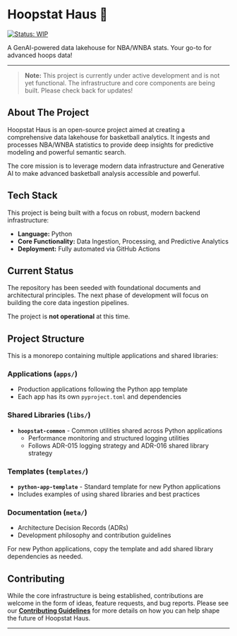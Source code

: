 # Hoopstat Haus 🏀

[![Status: WIP](https://img.shields.io/badge/status-work_in_progress-yellow.svg)](https://github.com/efischer19/hoopstat-haus)

A GenAI-powered data lakehouse for NBA/WNBA stats. Your go-to for advanced hoops data!

---

> **Note:** This project is currently under active development and is not yet functional. The infrastructure and core components are being built. Please check back for updates!

## About The Project

Hoopstat Haus is an open-source project aimed at creating a comprehensive data lakehouse for basketball analytics. It ingests and processes NBA/WNBA statistics to provide deep insights for predictive modeling and powerful semantic search.

The core mission is to leverage modern data infrastructure and Generative AI to make advanced basketball analysis accessible and powerful.

## Tech Stack

This project is being built with a focus on robust, modern backend infrastructure:

* **Language:** Python
* **Core Functionality:** Data Ingestion, Processing, and Predictive Analytics
* **Deployment:** Fully automated via GitHub Actions

## Current Status

The repository has been seeded with foundational documents and architectural principles. The next phase of development will focus on building the core data ingestion pipelines.

The project is **not operational** at this time.

## Project Structure

This is a monorepo containing multiple applications and shared libraries:

### Applications (`apps/`)
- Production applications following the Python app template
- Each app has its own `pyproject.toml` and dependencies

### Shared Libraries (`libs/`)
- **`hoopstat-common`** - Common utilities shared across Python applications
  - Performance monitoring and structured logging utilities
  - Follows ADR-015 logging strategy and ADR-016 shared library strategy

### Templates (`templates/`)
- **`python-app-template`** - Standard template for new Python applications
- Includes examples of using shared libraries and best practices

### Documentation (`meta/`)
- Architecture Decision Records (ADRs)
- Development philosophy and contribution guidelines

For new Python applications, copy the template and add shared library dependencies as needed.

## Contributing

While the core infrastructure is being established, contributions are welcome in the form of ideas, feature requests, and bug reports. Please see our **[Contributing Guidelines](.github/CONTRIBUTING.md)** for more details on how you can help shape the future of Hoopstat Haus.

---

